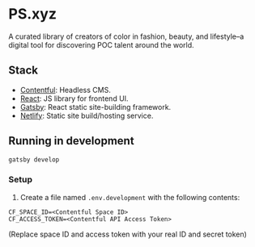 # PS.xyz

A curated library of creators of color in fashion, beauty, and lifestyle–a digital tool for discovering POC talent around the world.

## Stack
- [Contentful](https://www.contentful.com/): Headless CMS.
- [React](https://reactjs.org/): JS library for frontend UI.
- [Gatsby](https://www.gatsbyjs.org/): React static site-building framework.
- [Netlify](https://www.netlify.com/): Static site build/hosting service.

## Running in development
`gatsby develop`

### Setup
1. Create a file named `.env.development` with the following contents:
```
CF_SPACE_ID=<Contentful Space ID>
CF_ACCESS_TOKEN=<Contentful API Access Token>
```
(Replace space ID and access token with your real ID and secret token)
